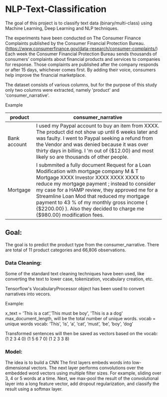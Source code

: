 # NLP-Text-Classification

The goal of this project is to classify text data (binary/multi-class) using Machine Learning, Deep Learning and NLP techniques.

The experiments have been conducted on The Consumer Finance Complaints published by the Consumer Financial Protection Bureau.
(https://www.consumerfinance.gov/data-research/consumer-complaints/)
Each week the Consumer Financial Protection Bureau sends thousands of consumers’ complaints about financial products and services to companies for response. Those complaints are published after the company responds or after 15 days, whichever comes first. By adding their voice, consumers help improve the financial marketplace. 

The dataset consists of various columns, but for the purpose of this study only two columns were extracted, namely 'product' and 'consumer_narrative'.

Example

| product | consumer_narrative |
| --- | --- |
| Bank account | I used my Paypal account to buy an item from XXXX. The product did not show up until 6 weeks later and was faulty. I went to Paypal seeking a refund from the Vendor and was denied because it was over thirty days in billing. I 'm out of {$12.00} and most likely so are thousands of other people. |
| Mortgage | I submmited a fully document Request for a Loan Modification with mortgage company M & T Mortgage XXXX Investor XXXX XXXX XXXX to reduce my mortgage payment ; instead to consider my case for a HAMP review, they approved me for a Streamline Loan Mod that reduced my mortgage payment to 43 % of my monthly gross income ( {$2200.00} ). Also they decided to charge me {$980.00} modification fees. |

## Goal:
The goal is to predict the product type from the consumer_narrative. There are total of 11 product categories and 66,806 observations. 

### Data Cleaning:
Some of the standard text cleaning techniques have been used, like converting the text to lower case, tokenization, vocabulary creation, etc.

Tensorflow's VocabularyProcessor object has been used to convert narratives into vecors. 

Example:

x_text = 'This is a cat','This must be boy', 'This is a a dog'
max_document_length, will be the total number of unique words.
vocab = unique words
vocab:
‘This’, ‘is’, ‘a’, ‘cat’, ‘must’, ‘be’, ‘boy’, ‘dog’

Transformed sentences will then be saved as vectors based on the vocab:
(1 2 3 4 0)
(1 5 6 7 0)
(1 2 3 3 8)

### Model:
The idea is to build a CNN 
The first layers embeds words into low-dimensional vectors. The next layer performs convolutions over the embedded word vectors using multiple filter sizes. For example, sliding over 3, 4 or 5 words at a time. Next, we max-pool the result of the convolutional layer into a long feature vector, add dropout regularization, and classify the result using a softmax layer.
